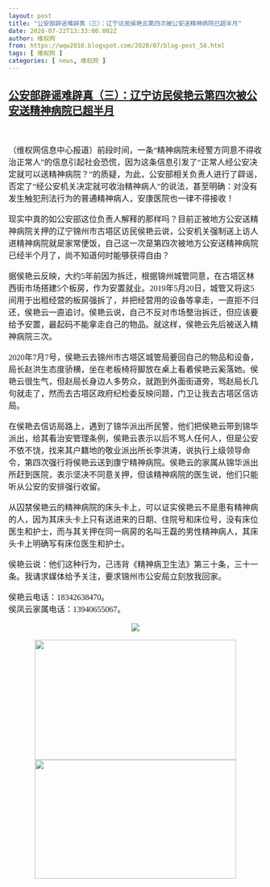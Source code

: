 ```yaml
---
layout: post
title: "公安部辟谣难辟真（三）：辽宁访民侯艳云第四次被公安送精神病院已超半月"
date: 2020-07-22T13:33:00.002Z
author: 维权网
from: https://wqw2010.blogspot.com/2020/07/blog-post_58.html
tags: [ 维权网 ]
categories: [ news, 维权网 ]
---
```

<!--1595424780002-->
[公安部辟谣难辟真（三）：辽宁访民侯艳云第四次被公安送精神病院已超半月](https://wqw2010.blogspot.com/2020/07/blog-post_58.html)
------

<div>
<div dir="ltr" style="text-align: left;" trbidi="on"><br /><div class="MsoNormal"></div><a name='more'></a><br /><div class="MsoNormal"><span style="font-family: 宋体; font-size: 12.0pt; mso-ascii-theme-font: minor-fareast; mso-fareast-font-family: 宋体; mso-fareast-theme-font: minor-fareast; mso-hansi-theme-font: minor-fareast;">（维权网信息中心报道）前段时间，一条“精神病院未经警方同意不得收治正常人”的信息引起社会恐慌，因为这条信息引发了“正常人经公安决定就可以送精神病院？”的质疑，为此，公安部相关负责人进行了辟谣，否定了“经公安机关决定就可收治精神病人”的说法，甚至明确：对没有发生触犯刑法行为的普通精神病人，安康医院也一律不得接收！<span lang="EN-US"><o:p></o:p></span></span></div><div class="MsoNormal"><br /></div><div class="MsoNormal"><span style="font-family: 宋体; font-size: 12.0pt; mso-ascii-theme-font: minor-fareast; mso-fareast-font-family: 宋体; mso-fareast-theme-font: minor-fareast; mso-hansi-theme-font: minor-fareast;">现实中真的如公安部这位负责人解释的那样吗？目前正被地方公安送精神病院关押的辽宁锦州市古塔区访民侯艳云说，公安机关强制送上访人进精神病院就是家常便饭，自己这一次是第四次被地方公安送精神病院已经半个月了，尚不知道何时能够获得自由？<span lang="EN-US"><o:p></o:p></span></span></div><div class="MsoNormal"><br /></div><div class="MsoNormal"><span style="font-family: 宋体; font-size: 12.0pt; mso-ascii-theme-font: minor-fareast; mso-fareast-font-family: 宋体; mso-fareast-theme-font: minor-fareast; mso-hansi-theme-font: minor-fareast;">据侯艳云反映，大约<span lang="EN-US">5</span>年前因为拆迁，根据锦州城管同意，在古塔区林西街市场搭建<span lang="EN-US">5</span>个板房，作为安置就业。<span lang="EN-US">2019</span>年<span lang="EN-US">5</span>月<span lang="EN-US">20</span>日，城管又将这<span lang="EN-US">5</span>间用于出租经营的板房强拆了，并把经营用的设备等拿走，一直拒不归还，侯艳云一直追讨。侯艳云说，自己不反对市场整治拆迁，但应该要给予安置，最起码不能拿走自己的物品。就这样，侯艳云先后被送入精神病院三次。<span lang="EN-US"><o:p></o:p></span></span></div><div class="MsoNormal"><br /></div><div class="MsoNormal"><span lang="EN-US" style="font-family: 宋体; font-size: 12.0pt; mso-ascii-theme-font: minor-fareast; mso-fareast-font-family: 宋体; mso-fareast-theme-font: minor-fareast; mso-hansi-theme-font: minor-fareast;">2020</span><span style="font-family: 宋体; font-size: 12.0pt; mso-ascii-theme-font: minor-fareast; mso-fareast-font-family: 宋体; mso-fareast-theme-font: minor-fareast; mso-hansi-theme-font: minor-fareast;">年<span lang="EN-US">7</span>月<span lang="EN-US">7</span>号，侯艳云去锦州市古塔区城管局要回自己的物品和设备，局长赵洪生态度骄横，坐在老板椅将脚放在桌上看着侯艳云奚落她。侯艳云很生气，但赵局长身边人多势众，就跑到外面街道旁，骂赵局长几句就走了，然而去古塔区政府纪检委反映问题，门卫让我去古塔区信访局。<span lang="EN-US"><o:p></o:p></span></span></div><div class="MsoNormal"><br /></div><div class="MsoNormal"><span style="font-family: 宋体; font-size: 12.0pt; mso-ascii-theme-font: minor-fareast; mso-fareast-font-family: 宋体; mso-fareast-theme-font: minor-fareast; mso-hansi-theme-font: minor-fareast;">在侯艳去信访局路上，遇到了锦华派出所民警，他们把侯艳云带到锦华派出，给其看治安管理条例，侯艳云表示以后不骂人任何人，但是公安不依不饶，找来其户籍地的敬业派出所长李洪涛，说执行上级领导命令，第四次强行将侯艳云送到康宁精神病院。侯艳云的家属从锦华派出所赶到医院，表示坚决不同意关押，但该精神病院的医生说，他们只能听从公安的安排强行收留。<span lang="EN-US"><o:p></o:p></span></span></div><div class="MsoNormal"><br /></div><div class="MsoNormal"><span style="font-family: 宋体; font-size: 12.0pt; mso-ascii-theme-font: minor-fareast; mso-fareast-font-family: 宋体; mso-fareast-theme-font: minor-fareast; mso-hansi-theme-font: minor-fareast;">从囚禁侯艳云的精神病院的床头卡上，可以证实侯艳云不是患有精神病的人，因为其床头卡上只有送进来的日期、住院号和床位号，没有床位医生和护士，而与其关押在同一病房的名叫王磊的男性精神病人，其床头卡上明确写有床位医生和护士。<span lang="EN-US"><o:p></o:p></span></span></div><div class="MsoNormal"><br /></div><div class="MsoNormal"><span style="font-family: 宋体; font-size: 12.0pt; mso-ascii-theme-font: minor-fareast; mso-fareast-font-family: 宋体; mso-fareast-theme-font: minor-fareast; mso-hansi-theme-font: minor-fareast;">侯艳云说：他们这种行为，己违背《精神病卫生法》第三十条，三十一条。我请求媒体给予关注，要求锦州市公安局立刻放我回家。<span lang="EN-US"><o:p></o:p></span></span></div><div class="MsoNormal"><br /></div><div class="MsoNormal"><span style="font-family: 宋体; font-size: 12.0pt; mso-ascii-theme-font: minor-fareast; mso-fareast-font-family: 宋体; mso-fareast-theme-font: minor-fareast; mso-hansi-theme-font: minor-fareast;">侯艳云电话：<span lang="EN-US">18342638470</span>。<span lang="EN-US"><o:p></o:p></span></span></div><div class="MsoNormal"><span style="font-family: 宋体; font-size: 12.0pt; mso-ascii-theme-font: minor-fareast; mso-fareast-font-family: 宋体; mso-fareast-theme-font: minor-fareast; mso-hansi-theme-font: minor-fareast;">侯凤云家属电话：<span lang="EN-US">13940655067</span>。</span><span style="font-size: 12pt;">&nbsp;</span><span style="font-size: 12pt;">&nbsp;&nbsp;</span></div><div class="MsoNormal"><span lang="EN-US" style="font-family: 宋体; font-size: 12.0pt; mso-ascii-theme-font: minor-fareast; mso-fareast-font-family: 宋体; mso-fareast-theme-font: minor-fareast; mso-hansi-theme-font: minor-fareast;"><span style="mso-spacerun: yes;"></span></span><br /><div class="separator" style="clear: both; text-align: center;"><span lang="EN-US" style="font-family: 宋体; font-size: 12.0pt; mso-ascii-theme-font: minor-fareast; mso-fareast-font-family: 宋体; mso-fareast-theme-font: minor-fareast; mso-hansi-theme-font: minor-fareast;"><span style="mso-spacerun: yes;"><a href="https://1.bp.blogspot.com/-cCRoSkvZpe8/XxhAVamLlqI/AAAAAAABrF8/uXW1CRafLH0T63CbaA5Oef6svSpQpPn5ACLcBGAsYHQ/s1600/%25E8%25AE%25B2%25E8%25BF%25B0%25E8%25A2%25AB%25E5%259B%259A%25E7%25B2%25BE%25E7%25A5%259E%25E7%2597%2585%25E9%2599%25A2%25E7%25BB%258F%25E8%25BF%2587.PNG" imageanchor="1" style="margin-left: 1em; margin-right: 1em;"><img border="0" data-original-height="490" data-original-width="270" src="https://1.bp.blogspot.com/-cCRoSkvZpe8/XxhAVamLlqI/AAAAAAABrF8/uXW1CRafLH0T63CbaA5Oef6svSpQpPn5ACLcBGAsYHQ/s1600/%25E8%25AE%25B2%25E8%25BF%25B0%25E8%25A2%25AB%25E5%259B%259A%25E7%25B2%25BE%25E7%25A5%259E%25E7%2597%2585%25E9%2599%25A2%25E7%25BB%258F%25E8%25BF%2587.PNG" /></a></span></span></div><br /><div class="separator" style="clear: both; text-align: center;"><span lang="EN-US" style="font-family: 宋体; font-size: 12.0pt; mso-ascii-theme-font: minor-fareast; mso-fareast-font-family: 宋体; mso-fareast-theme-font: minor-fareast; mso-hansi-theme-font: minor-fareast;"><span style="mso-spacerun: yes;"><a href="https://1.bp.blogspot.com/-_x-EeTpbneY/XxhAYu7MB6I/AAAAAAABrGA/S2rBA5t8jv0rX7KVCB4bFfYa5TLTY76NgCLcBGAsYHQ/s1600/%25E4%25BE%25AF%25E8%2589%25B3%25E4%25BA%2591%25E7%259A%2584%25E5%25BA%258A%25E5%25A4%25B4%25E7%2589%258C.PNG" imageanchor="1" style="margin-left: 1em; margin-right: 1em;"><img border="0" data-original-height="475" data-original-width="796" height="238" src="https://1.bp.blogspot.com/-_x-EeTpbneY/XxhAYu7MB6I/AAAAAAABrGA/S2rBA5t8jv0rX7KVCB4bFfYa5TLTY76NgCLcBGAsYHQ/s400/%25E4%25BE%25AF%25E8%2589%25B3%25E4%25BA%2591%25E7%259A%2584%25E5%25BA%258A%25E5%25A4%25B4%25E7%2589%258C.PNG" width="400" /></a></span></span></div><div class="separator" style="clear: both; text-align: center;"><span lang="EN-US" style="font-family: 宋体; font-size: 12.0pt; mso-ascii-theme-font: minor-fareast; mso-fareast-font-family: 宋体; mso-fareast-theme-font: minor-fareast; mso-hansi-theme-font: minor-fareast;"><span style="mso-spacerun: yes;"><a href="https://1.bp.blogspot.com/-naj2FQVpevE/XxhAYo2q2RI/AAAAAAABrGE/vl0RLi-wbiY6qkbZUZRe8dQ8xISCWOiWACLcBGAsYHQ/s1600/%25E7%259C%259F%25E7%259A%2584%25E7%25B2%25BE%25E7%25A5%259E%25E7%2597%2585%25E4%25BA%25BA.PNG" imageanchor="1" style="margin-left: 1em; margin-right: 1em;"><img border="0" data-original-height="470" data-original-width="795" height="236" src="https://1.bp.blogspot.com/-naj2FQVpevE/XxhAYo2q2RI/AAAAAAABrGE/vl0RLi-wbiY6qkbZUZRe8dQ8xISCWOiWACLcBGAsYHQ/s400/%25E7%259C%259F%25E7%259A%2584%25E7%25B2%25BE%25E7%25A5%259E%25E7%2597%2585%25E4%25BA%25BA.PNG" width="400" /></a></span></span></div></div></div>
</div>

